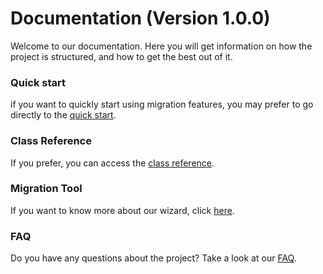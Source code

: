 # Documentation (Version 1.0.0) #

Welcome to our documentation. Here you will get information on how the project is structured, and how to get the best out of it.

### Quick start ###

if you want to quickly start using migration features, you may prefer to go directly to the [quick start](QUICKSTART.md).

### Class Reference ###

If you prefer, you can access the [class reference](CLASSES_REFERENCE.md).

### Migration Tool ###

If you want to know more about our wizard, click [here](MIGRATIONTOOLS.md).

### FAQ ###

Do you have any questions about the project? Take a look at our [FAQ](FAQ.md).